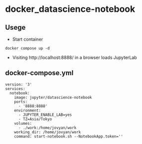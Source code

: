 # docker_datascience-notebook

## Usege

- Start container

```
docker compose up -d
```

- Visiting http://localhost:8888/ in a browser loads JupyterLab

## docker-compose.yml

```
version: '3'
services:
  notebook:
    image: jupyter/datascience-notebook
    ports:
      - '8888:8888'
    environment:
      - JUPYTER_ENABLE_LAB=yes
      - TZ=Asia/Tokyo
    volumes:
      - ./work:/home/jovyan/work
    working_dir: /home/jovyan/work
    command: start-notebook.sh --NotebookApp.token=''
```
